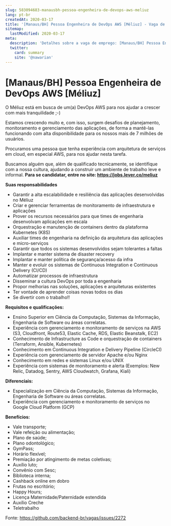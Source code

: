```yaml
---
slug: 583094683-manausbh-pessoa-engenheira-de-devops-aws-meliuz
lang: pt-br
createdAt: 2020-03-17
title: '[Manaus/BH] Pessoa Engenheira de DevOps AWS [Méliuz] - Vaga de Emprego'
sitemap:
  lastModified: 2020-03-17
meta:
  description: 'Detalhes sobre a vaga de emprego: [Manaus/BH] Pessoa Engenheira de DevOps AWS [Méliuz]'
  twitter:
    card: summary
    site: '@nawarian'
---
```


# [Manaus/BH] Pessoa Engenheira de DevOps AWS [Méliuz]

O Méliuz está em busca de um(a) DevOps AWS para nos ajudar a crescer com mais tranquilidade ;-)

Estamos crescendo muito e, com isso, surgem desafios de planejamento, monitoramento e gerenciamento das aplicações, de forma a mantê-las funcionando com alta disponibilidade para os nossos mais de 7 milhões de usuários.

Procuramos uma pessoa que tenha experiência com arquitetura de serviços em cloud, em especial AWS, para nos ajudar nesta tarefa.

Buscamos alguém que, além de qualificado tecnicamente, se identifique com a nossa cultura, ajudando a construir um ambiente de trabalho leve e informal.
**Para se candidatar, entre no site: https://jobs.lever.co/meliuz**

**Suas responsabilidades**

- Garantir a alta escalabilidade e resiliência das aplicações desenvolvidas no Méliuz
- Criar e gerenciar ferramentas de monitoramento de infraestrutura e aplicações
- Prover os recursos necessários para que times de engenharia desenvolvam aplicações em escala
- Orquestração e manutenção de containers dentro da plataforma Kubernetes (K8S)
- Auxiliar times de engenharia na definição da arquitetura das aplicações e micro-serviços
- Garantir que todos os sistemas desenvolvidos sejam tolerantes a faltas
- Implantar e manter sistema de disaster recovery
- Implantar e manter política de segurança/acesso da infra
- Manter e evoluir os sistemas de Continuous Integration e Continuous Delivery (CI/CD)
- Automatizar processos de infraestrutura
- Disseminar a cultura DevOps por toda a engenharia
- Propor melhorias nas soluções, aplicações e arquiteturas existentes
- Ter vontade de aprender coisas novas todos os dias
- Se divertir com o trabalho!!

**Requisitos e qualificações:**

- Ensino Superior em Ciência da Computação, Sistemas da Informação, Engenharia de Software ou áreas correlatas.
- Experiência com gerenciamento e monitoramento de serviços na AWS (S3, Cloudfront, Route53, Elastic Cache, RDS, Elastic Beanstalk, EC2)
- Conhecimento de Infrastructure as Code e orquestração de containers (Terraform, Ansible, Kubernetes)
- Conhecimento em Continuous Integration e Delivery Pipeline (CircleCI)
- Experiência com gerenciamento de servidor Apache e/ou Nginx
- Conhecimento em redes e sistemas Linux e/ou UNIX
- Experiência com sistemas de monitoramento e alerta (Exemplos: New Relic, Datadog, Sentry, AWS Cloudwatch, Grafana, Kiali)

**Diferenciais:**

- Especialização em Ciência da Computação, Sistemas da Informação, Engenharia de Software ou áreas correlatas.
- Experiência com gerenciamento e monitoramento de serviços no Google Cloud Platform (GCP)

**Benefícios:**

- Vale transporte;
- Vale refeição ou alimentação;
- Plano de saúde;
- Plano odontológico;
- GymPass;
- Horário flexível;
- Premiação por atingimento de metas coletivas;
- Auxílio luto;
- Convênio com Sesc;
- Biblioteca interna;
- Cashback online em dobro
- Frutas no escritório;
- Happy Hours;
- Licença Maternidade/Paternidade estendida
- Auxílio Creche
- Teletrabalho





Fonte: https://github.com/backend-br/vagas/issues/2272
